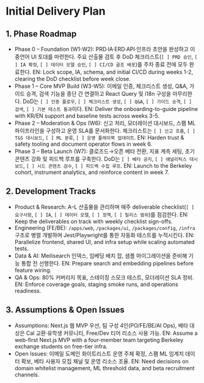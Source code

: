 # Initial Delivery Plan

## 1. Phase Roadmap
- Phase 0 – Foundation (W1-W2): PRD·IA·ERD·API·인프라 초안을 완성하고 이중언어 UI 토대를 마련한다. 주요 산출물 검토 후 DoD 체크리스트(`[ ] PRD 승인`, `[ ] IA 확정`, `[ ] 데이터 모델 승인`, `[ ] CI/CD 골조 배포`)를 주차 종료 전에 모두 완료한다.
  EN: Lock scope, IA, schema, and initial CI/CD during weeks 1-2, clearing the DoD checklist before week close.
- Phase 1 – Core MVP Build (W3-W5): 이메일 인증, 체크리스트 생성, Q&A, 가이드 승격, 검색 기능을 종단 간 연결하고 React Query 및 i18n 구성을 마무리한다. DoD는 `[ ] 인증 플로우`, `[ ] 체크리스트 생성`, `[ ] Q&A`, `[ ] 가이드 승격`, `[ ] 검색`, `[ ] 기본 테스트 통과`이다.
  EN: Deliver the onboarding-to-guide pipeline with KR/EN support and baseline tests across weeks 3-5.
- Phase 2 – Moderation & Ops (W6): 신고 처리, 모더레이션 대시보드, 스팸 ML 파이프라인을 구성하고 운영 SLA를 문서화한다. 체크리스트는 `[ ] 신고 흐름`, `[ ] T&S 대시보드`, `[ ] ML 분류`, `[ ] 운영 플레이북 업데이트`.
  EN: Harden trust & safety tooling and document operator flows in week 6.
- Phase 3 – Beta Launch (W7): 클로즈드→오픈 베타 전환, 지표 계측 세팅, 초기 콘텐츠 강화 및 피드백 루프를 구축한다. DoD는 `[ ] 베타 공지`, `[ ] 애널리틱스 대시보드`, `[ ] 시드 콘텐츠 검수`, `[ ] 피드백 수집 루프`.
  EN: Launch to the Berkeley cohort, instrument analytics, and reinforce content in week 7.

## 2. Development Tracks
- Product & Research: A–L 산출물을 관리하며 매주 deliverable checklist(`[ ] 요구사항`, `[ ] IA`, `[ ] 데이터 모델`, `[ ] 정책`, `[ ] 릴리스 범위`)를 점검한다.
  EN: Keep the deliverables on track with weekly checklist sign-offs.
- Engineering (FE/BE): `/apps/web`, `/packages/ui`, `/packages/config`, `/infra` 구조로 병렬 개발하며 Jest/Playwright를 통한 자동화 테스트를 누적시킨다.
  EN: Parallelize frontend, shared UI, and infra setup while scaling automated tests.
- Data & AI: Meilisearch 인덱스, 임베딩 배치 잡, 샘플 마이그레이션을 준비해 기능 통합 전 선행한다.
  EN: Prepare search and embedding pipelines before feature wiring.
- QA & Ops: 80% 커버리지 목표, 스테이징 스모크 테스트, 모더레이션 SLA 정비.
  EN: Enforce coverage goals, staging smoke runs, and operations readiness.

## 3. Assumptions & Open Issues
- Assumptions: Next.js 웹 MVP 우선, 팀 구성 4인(PO/FE/BE/AI Ops), 베타 대상은 Cal 교환·유학생 커뮤니티, Free/Dev 티어 리소스 사용 가능.
  EN: Assume a web-first Next.js MVP with a four-member team targeting Berkeley exchange students on free-tier infra.
- Open Issues: 이메일 도메인 화이트리스트 운영 주체 확정, 스팸 ML 임계치 데이터 확보, 베타 사용자 모집 채널 및 운영 리소스 조율.
  EN: Need decisions on domain whitelist management, ML threshold data, and beta recruitment channels.
